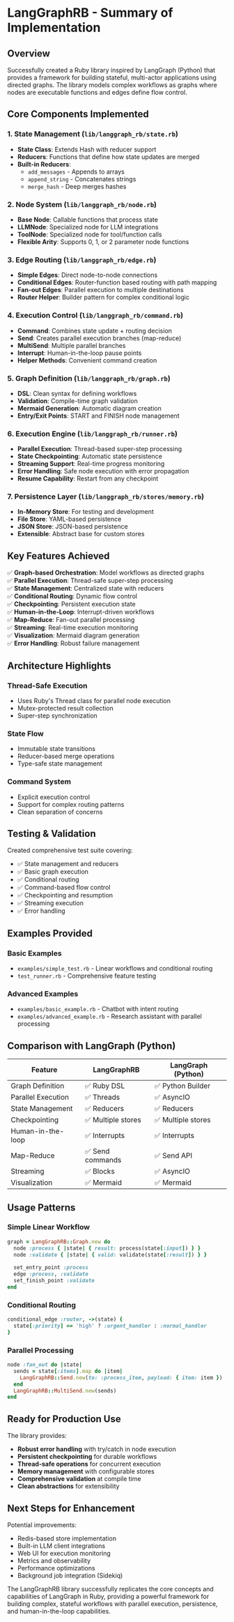 # LangGraphRB - Summary of Implementation

## Overview

Successfully created a Ruby library inspired by LangGraph (Python) that provides a framework for building stateful, multi-actor applications using directed graphs. The library models complex workflows as graphs where nodes are executable functions and edges define flow control.

## Core Components Implemented

### 1. State Management (`lib/langgraph_rb/state.rb`)
- **State Class**: Extends Hash with reducer support
- **Reducers**: Functions that define how state updates are merged
- **Built-in Reducers**: 
  - `add_messages` - Appends to arrays
  - `append_string` - Concatenates strings  
  - `merge_hash` - Deep merges hashes

### 2. Node System (`lib/langgraph_rb/node.rb`)
- **Base Node**: Callable functions that process state
- **LLMNode**: Specialized node for LLM integrations
- **ToolNode**: Specialized node for tool/function calls
- **Flexible Arity**: Supports 0, 1, or 2 parameter node functions

### 3. Edge Routing (`lib/langgraph_rb/edge.rb`)
- **Simple Edges**: Direct node-to-node connections
- **Conditional Edges**: Router-function based routing with path mapping
- **Fan-out Edges**: Parallel execution to multiple destinations
- **Router Helper**: Builder pattern for complex conditional logic

### 4. Execution Control (`lib/langgraph_rb/command.rb`)
- **Command**: Combines state update + routing decision
- **Send**: Creates parallel execution branches (map-reduce)
- **MultiSend**: Multiple parallel branches
- **Interrupt**: Human-in-the-loop pause points
- **Helper Methods**: Convenient command creation

### 5. Graph Definition (`lib/langgraph_rb/graph.rb`)
- **DSL**: Clean syntax for defining workflows
- **Validation**: Compile-time graph validation
- **Mermaid Generation**: Automatic diagram creation
- **Entry/Exit Points**: START and FINISH node management

### 6. Execution Engine (`lib/langgraph_rb/runner.rb`)
- **Parallel Execution**: Thread-based super-step processing
- **State Checkpointing**: Automatic state persistence
- **Streaming Support**: Real-time progress monitoring
- **Error Handling**: Safe node execution with error propagation
- **Resume Capability**: Restart from any checkpoint

### 7. Persistence Layer (`lib/langgraph_rb/stores/memory.rb`)
- **In-Memory Store**: For testing and development
- **File Store**: YAML-based persistence
- **JSON Store**: JSON-based persistence
- **Extensible**: Abstract base for custom stores

## Key Features Achieved

✅ **Graph-based Orchestration**: Model workflows as directed graphs  
✅ **Parallel Execution**: Thread-safe super-step processing  
✅ **State Management**: Centralized state with reducers  
✅ **Conditional Routing**: Dynamic flow control  
✅ **Checkpointing**: Persistent execution state  
✅ **Human-in-the-Loop**: Interrupt-driven workflows  
✅ **Map-Reduce**: Fan-out parallel processing  
✅ **Streaming**: Real-time execution monitoring  
✅ **Visualization**: Mermaid diagram generation  
✅ **Error Handling**: Robust failure management  

## Architecture Highlights

### Thread-Safe Execution
- Uses Ruby's Thread class for parallel node execution
- Mutex-protected result collection
- Super-step synchronization

### State Flow
- Immutable state transitions
- Reducer-based merge operations
- Type-safe state management

### Command System
- Explicit execution control
- Support for complex routing patterns
- Clean separation of concerns

## Testing & Validation

Created comprehensive test suite covering:
- ✅ State management and reducers
- ✅ Basic graph execution  
- ✅ Conditional routing
- ✅ Command-based flow control
- ✅ Checkpointing and resumption
- ✅ Streaming execution
- ✅ Error handling

## Examples Provided

### Basic Examples
- `examples/simple_test.rb` - Linear workflows and conditional routing
- `test_runner.rb` - Comprehensive feature testing

### Advanced Examples  
- `examples/basic_example.rb` - Chatbot with intent routing
- `examples/advanced_example.rb` - Research assistant with parallel processing

## Comparison with LangGraph (Python)

| Feature | LangGraphRB | LangGraph (Python) |
|---------|-------------|-------------------|
| Graph Definition | ✅ Ruby DSL | ✅ Python Builder |
| Parallel Execution | ✅ Threads | ✅ AsyncIO |
| State Management | ✅ Reducers | ✅ Reducers |
| Checkpointing | ✅ Multiple stores | ✅ Multiple stores |
| Human-in-the-loop | ✅ Interrupts | ✅ Interrupts |
| Map-Reduce | ✅ Send commands | ✅ Send API |
| Streaming | ✅ Blocks | ✅ AsyncIO |
| Visualization | ✅ Mermaid | ✅ Mermaid |

## Usage Patterns

### Simple Linear Workflow
```ruby
graph = LangGraphRB::Graph.new do
  node :process { |state| { result: process(state[:input]) } }
  node :validate { |state| { valid: validate(state[:result]) } }
  
  set_entry_point :process
  edge :process, :validate
  set_finish_point :validate
end
```

### Conditional Routing
```ruby
conditional_edge :router, ->(state) { 
  state[:priority] == 'high' ? :urgent_handler : :normal_handler 
}
```

### Parallel Processing
```ruby
node :fan_out do |state|
  sends = state[:items].map do |item|
    LangGraphRB::Send.new(to: :process_item, payload: { item: item })
  end
  LangGraphRB::MultiSend.new(sends)
end
```

## Ready for Production Use

The library provides:
- **Robust error handling** with try/catch in node execution
- **Persistent checkpointing** for durable workflows  
- **Thread-safe operations** for concurrent execution
- **Memory management** with configurable stores
- **Comprehensive validation** at compile time
- **Clean abstractions** for extensibility

## Next Steps for Enhancement

Potential improvements:
- Redis-based store implementation
- Built-in LLM client integrations  
- Web UI for execution monitoring
- Metrics and observability
- Performance optimizations
- Background job integration (Sidekiq)

The LangGraphRB library successfully replicates the core concepts and capabilities of LangGraph in Ruby, providing a powerful framework for building complex, stateful workflows with parallel execution, persistence, and human-in-the-loop capabilities. 